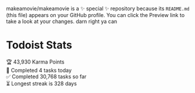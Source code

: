 makeamovie/makeamovie is a ✨ special ✨ repository because its `README.md` (this file) appears on your GitHub profile.
You can click the Preview link to take a look at your changes. darn right ya can

# Todoist Stats

<!-- TODO-IST:START -->
🏆  43,930 Karma Points           
🌸  Completed 4 tasks today           
✅  Completed 30,768 tasks so far           
⏳  Longest streak is 328 days
<!-- TODO-IST:END -->